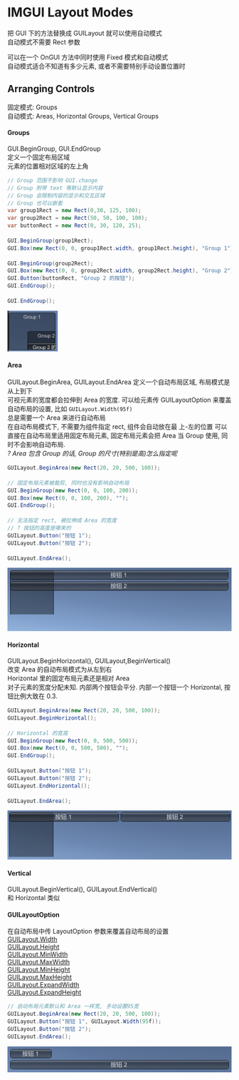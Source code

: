 ﻿IMGUI Layout Modes  
==

把 GUI 下的方法替换成 GUILayout 就可以使用自动模式  
自动模式不需要 Rect 参数  

可以在一个 OnGUI 方法中同时使用 Fixed 模式和自动模式  
自动模式适合不知道有多少元素, 或者不需要特别手动设置位置时  

Arranging Controls  
--
固定模式: Groups  
自动模式: Areas, Horizontal Groups, Vertical Groups  

#### Groups
GUI.BeginGroup, GUI.EndGroup  
定义一个固定布局区域  
元素的位置相对区域的左上角  
```c#
// Group 范围不影响 GUI.change
// Group 附带 text 等默认显示内容
// Group 会限制内容的显示和交互区域
// Group 也可以嵌套  
var group1Rect = new Rect(0,30, 125, 100);
var group2Rect = new Rect(50, 50, 100, 100);
var buttonRect = new Rect(0, 30, 120, 25);

GUI.BeginGroup(group1Rect);
GUI.Box(new Rect(0, 0, group1Rect.width, group1Rect.height), "Group 1");

GUI.BeginGroup(group2Rect);
GUI.Box(new Rect(0, 0, group2Rect.width, group2Rect.height), "Group 2");
GUI.Button(buttonRect, "Group 2 的按钮");
GUI.EndGroup();

GUI.EndGroup();
```
![Group.png](Icons/Group.png)  

#### Area  
GUILayout.BeginArea, GUILayout.EndArea
定义一个自动布局区域, 布局模式是从上到下  
可视元素的宽度都会拉伸到 Area 的宽度.
可以给元素传 GUILayoutOption 来覆盖自动布局的设置, 比如 `GUILayout.Width(95f)`   
总是需要一个 Area 来进行自动布局  
在自动布局模式下, 不需要为组件指定 rect, 组件会自动放在最 上-左的位置
可以直接在自动布局里适用固定布局元素, 固定布局元素会把 Area 当 Group 使用, 同时不会影响自动布局.  
_? Area 包含 Group 的话, Group 的尺寸(特别是高)怎么指定呢_  
```c#
GUILayout.BeginArea(new Rect(20, 20, 500, 100));

// 固定布局元素被裁剪, 同时也没有影响自动布局
GUI.BeginGroup(new Rect(0, 0, 100, 200));
GUI.Box(new Rect(0, 0, 100, 200), "");
GUI.EndGroup();

// 无法指定 rect, 被拉伸成 Area 的宽度
// ? 按钮的高度是哪来的
GUILayout.Button("按钮 1");
GUILayout.Button("按钮 2");

GUILayout.EndArea();
```
![Area.png](Icons/Area.png)  

#### Horizontal  
GUILayout.BeginHorizontal(), GUILayout,BeginVertical()  
改变 Area 的自动布局模式为从左到右  
Horizontal 里的固定布局元素还是相对 Area  
对子元素的宽度分配未知. 
内部两个按钮会平分. 
内部一个按钮一个 Horizontal, 按钮比例大致在 0.3.  
```c#
GUILayout.BeginArea(new Rect(20, 20, 500, 100));
GUILayout.BeginHorizontal();

// Horizontal 的宽高
GUI.BeginGroup(new Rect(0, 0, 500, 500));
GUI.Box(new Rect(0, 0, 500, 500), "");
GUI.EndGroup();

GUILayout.Button("按钮 1");
GUILayout.Button("按钮 2");
GUILayout.EndHorizontal();

GUILayout.EndArea();
```
![Horizontal.png](Icons/Horizontal.png)  

#### Vertical  
GUILayout.BeginVertical(), GUILayout.EndVertical()  
和 Horizontal 类似  

#### GUILayoutOption  
在自动布局中传 LayoutOption 参数来覆盖自动布局的设置  
[GUILayout.Width](https://docs.unity3d.com/2021.3/Documentation/ScriptReference/GUILayout.Width.html)  
[GUILayout.Height](https://docs.unity3d.com/2021.3/Documentation/ScriptReference/GUILayout.Height.html)  
[GUILayout.MinWidth](https://docs.unity3d.com/2021.3/Documentation/ScriptReference/GUILayout.MinWidth.html)  
[GUILayout.MaxWidth](https://docs.unity3d.com/2021.3/Documentation/ScriptReference/GUILayout.MaxWidth.html)  
[GUILayout.MinHeight](https://docs.unity3d.com/2021.3/Documentation/ScriptReference/GUILayout.MinHeight.html)  
[GUILayout.MaxHeight](https://docs.unity3d.com/2021.3/Documentation/ScriptReference/GUILayout.MaxHeight.html)  
[GUILayout.ExpandWidth](https://docs.unity3d.com/2021.3/Documentation/ScriptReference/GUILayout.ExpandWidth.html)  
[GUILayout.ExpandHeight](https://docs.unity3d.com/2021.3/Documentation/ScriptReference/GUILayout.ExpandHeight.html)  
```c#
// 自动布局元素默认和 Area 一样宽, 手动设置95宽
GUILayout.BeginArea(new Rect(20, 20, 500, 100));
GUILayout.Button("按钮 1", GUILayout.Width(95f));
GUILayout.Button("按钮 2");
GUILayout.EndArea();
```
![GUILayoutOption](Icons/GUILayoutOption.png)  